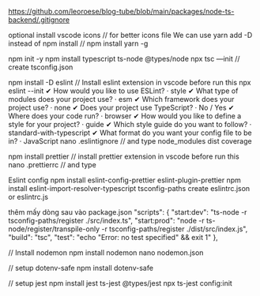 https://github.com/leoroese/blog-tube/blob/main/packages/node-ts-backend/.gitignore

optional install vscode icons // for better icons file 
We can use yarn add -D instead of npm install // npm install yarn -g

npm init -y
npm install typescript ts-node @types/node
npx tsc —init // create tsconfig.json

npm install -D eslint // Install eslint extension in vscode before run this
npx eslint --init
✔ How would you like to use ESLint? · style
✔ What type of modules does your project use? · esm
✔ Which framework does your project use? · none
✔ Does your project use TypeScript? · No / Yes
✔ Where does your code run? · browser
✔ How would you like to define a style for your project? · guide
✔ Which style guide do you want to follow? · standard-with-typescript
✔ What format do you want your config file to be in? · JavaScript
nano .eslintignore // and type
node_modules
dist
coverage

npm install prettier // install prettier extension in vscode before run this 
nano .prettierrc // and type

Eslint config
npm install eslint-config-prettier eslint-plugin-prettier
npm install eslint-import-resolver-typescript tsconfig-paths
create eslintrc.json or eslintrc.js

thêm mấy dòng sau vào package.json
"scripts": {
    "start:dev": "ts-node -r tsconfig-paths/register ./src/index.ts",
    "start:prod": "node -r ts-node/register/transpile-only -r tsconfig-paths/register ./dist/src/index.js",
    "build": "tsc",
    "test": "echo \"Error: no test specified\" && exit 1"
},

// Install nodemon
npm install nodemon 
nano nodemon.json

// setup dotenv-safe
npm install dotenv-safe

// setup jest
npm install jest ts-jest @types/jest
npx ts-jest config:init